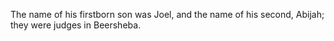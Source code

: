 The name of his firstborn son was Joel, and the name of his second, Abijah; they were judges in Beersheba.
